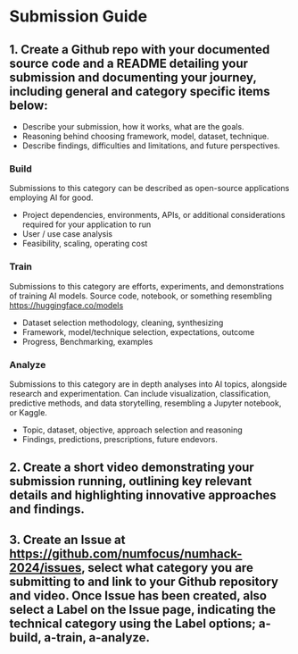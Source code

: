 # Submission Guide
## 1. Create a Github repo with your documented source code and a README detailing your submission and documenting your journey, including general and category specific items below:
- Describe your submission, how it works, what are the goals.
- Reasoning behind choosing framework, model, dataset, technique.
- Describe findings, difficulties and limitations, and future perspectives.

### Build
Submissions to this category can be described as open-source applications employing AI for good.
- Project dependencies, environments, APIs, or additional considerations required for your application to run
- User / use case analysis
- Feasibility, scaling, operating cost

### Train
Submissions to this category are efforts, experiments, and demonstrations of training AI models. Source code, notebook, or something resembling https://huggingface.co/models
- Dataset selection methodology, cleaning, synthesizing
- Framework, model/technique selection, expectations, outcome
- Progress, Benchmarking, examples

### Analyze
Submissions to this category are in depth analyses into AI topics, alongside research and experimentation. Can include visualization, classification, predictive methods, and data storytelling, resembling a Jupyter notebook, or Kaggle.
- Topic, dataset, objective, approach selection and reasoning
- Findings, predictions, prescriptions, future endevors.

## 2. Create a short video demonstrating your submission running, outlining key relevant details and highlighting innovative approaches and findings.

## 3. Create an Issue at https://github.com/numfocus/numhack-2024/issues, select what category you are submitting to and link to your Github repository and video. Once Issue has been created, also select a Label on the Issue page, indicating the technical category using the Label options; a-build, a-train, a-analyze.